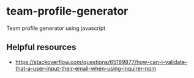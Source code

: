 # team-profile-generator

Team profile generator using javascript

## Helpful resources

- <https://stackoverflow.com/questions/65189877/how-can-i-validate-that-a-user-input-their-email-when-using-inquirer-npm>
